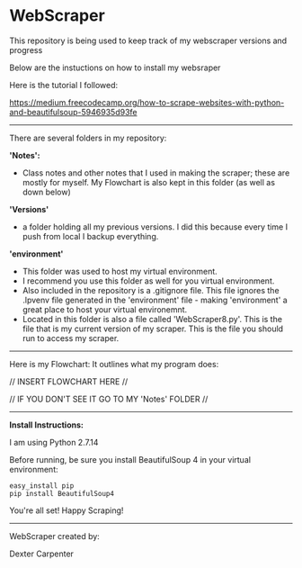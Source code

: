 # WebScraper

This repository is being used to keep track of my webscraper versions and progress

Below are the instuctions on how to install my websraper

Here is the tutorial I followed:

https://medium.freecodecamp.org/how-to-scrape-websites-with-python-and-beautifulsoup-5946935d93fe

________________________________________________________________________________________________________________________________________

There are several folders in my repository:

**'Notes':**

- Class notes and other notes that I used in making the scraper; these are mostly for myself. My Flowchart is also kept in this folder (as well as down below)

**'Versions'**

- a folder holding all my previous versions. I did this because every time I push from local I backup everything.

**'environment'**

- This folder was used to host my virtual environment.
- I recommend you use this folder as well for you virtual environment.
- Also included in the repository is a .gitignore file. This file ignores the .lpvenv file generated in the 'environment' file - making 'environment' a great place to host your virtual environemnt.
- Located in this folder is also a file called 'WebScraper8.py'. This is the file that is my current version of my scraper. This is the file you should run to access my scraper.

________________________________________________________________________________________________________________________________________

Here is my Flowchart: It outlines what my program does:

// INSERT FLOWCHART HERE //

// IF YOU DON'T SEE IT GO TO MY 'Notes' FOLDER //

________________________________________________________________________________________________________________________________________

**Install Instructions:**

I am using Python 2.7.14

Before running, be sure you install BeautifulSoup 4 in your virtual environment:

	easy_install pip  
	pip install BeautifulSoup4

You're all set! Happy Scraping!

________________________________________________________________________________________________________________________________________

WebScraper created by:

Dexter Carpenter
